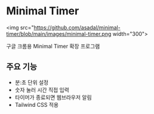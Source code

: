 # Minimal Timer 

<img src="https://github.com/asadal/minimal-timer/blob/main/images/minimal-timer.png width="300">

구글 크롬용 Minimal Timer 확장 프로그램

## 주요 기능

- 분:초 단위 설정
- 숫자 눌러 시간 직접 입력
- 타이머가 종료되면 웹브라우저 알림
- Tailwind CSS 적용
